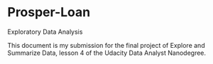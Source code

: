 # Prosper-Loan
Exploratory Data Analysis

This document is my submission for the final project of Explore and Summarize Data, lesson 4 of the Udacity Data Analyst Nanodegree.
